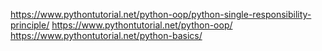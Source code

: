https://www.pythontutorial.net/python-oop/python-single-responsibility-principle/
https://www.pythontutorial.net/python-oop/
https://www.pythontutorial.net/python-basics/
